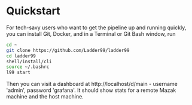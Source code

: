 # Quickstart

For tech-savy users who want to get the pipeline up and running quickly, you can install Git, Docker, and in a Terminal or Git Bash window, run

```bash
cd ~
git clone https://github.com/Ladder99/ladder99
cd ladder99
shell/install/cli
source ~/.bashrc
l99 start
```

Then you can visit a dashboard at http://localhost/d/main - username 'admin', password 'grafana'. It should show stats for a remote Mazak machine and the host machine. 
